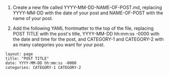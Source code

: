 1. Create a new file called YYYY-MM-DD-NAME-OF-POST.md, replacing YYYY-MM-DD with the date of your post and NAME-OF-POST with the name of your post.

2. Add the following YAML frontmatter to the top of the file, replacing POST TITLE with the post's title, YYYY-MM-DD hh:mm:ss -0000 with the date and time for the post, and CATEGORY-1 and CATEGORY-2 with as many categories you want for your post.

```
layout: page
title: "POST TITLE"
date: YYYY-MM-DD hh:mm:ss -0000
categories: CATEGORY-1 CATEGORY-2
```
